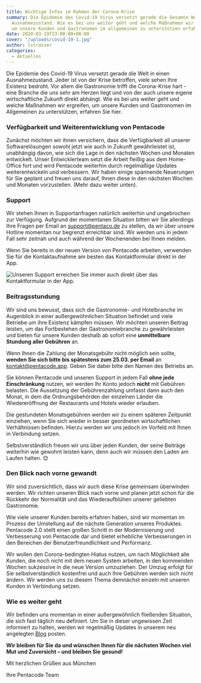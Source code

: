 ```yaml
---
title: Wichtige Infos im Rahmen der Corona-Krise
summary: Die Epidemie des Covid-19 Virus versetzt gerade die Gesamte Welt in einen
  Ausnahmezustand. Wie es bei uns weiter geht und welche Maßnahmen wir ergreifen,
  um unsere Kunden und Gastronomen im allgemeinen zu unterstützen erfahren Sie hier.
date: 2020-03-19T23:00:00+00:00
cover: "/uploads/covid-19-1.jpg"
author: lstrasser
categories:
  - Aktuelles
---
```


Die Epidemie des Covid-19 Virus versetzt gerade die Welt in einen Ausnahmezustand. Jeder ist von der Krise betroffen, viele sehen Ihre Existenz bedroht. Vor allem die Gastronomie trifft die Corona-Krise hart - eine Branche die uns sehr am Herzen liegt und von der auch unsere eigene wirtschaftliche Zukunft direkt abhängt. Wie es bei uns weiter geht und welche Maßnahmen wir ergreifen, um unsere Kunden und Gastronomen im Allgemeinen zu unterstützen, erfahren Sie hier.

### Verfügbarkeit und Weiterentwicklung von Pentacode

Zunächst möchten wir ihnen versichern, dass die Verfügbarkeit all unserer Softwarelösungen sowohl jetzt wie auch in Zukunft gewährleistet ist, unabhängig davon, wie sich die Lage in den nächsten Wochen und Monaten entwickelt. Unser Entwicklerteam setzt die Arbeit fleißig aus dem Home-Office fort und wird Pentacode weiterhin durch regelmäßige Updates weiterentwickeln und verbessern. Wir haben einige spannende Neuerungen für Sie geplant und freuen uns darauf, Ihnen diese in den nächsten Wochen und Monaten vorzustellen. (Mehr dazu weiter unten).

### Support

Wir stehen Ihnen in Supportanfragen natürlich weiterhin und ungebrochen zur Verfügung. Aufgrund der momentanen Situation bitten wir Sie allerdings Ihre Fragen per Email an [support@pentaco.de](mailto:support@pentaco.de) zu stellen, da wir über unsere Hotline momentan nur begrenzt erreichbar sind. Wir werden uns in jedem Fall sehr zeitnah und auch während der Wochenenden bei Ihnen melden.

Wenn Sie bereits in der neuen Version von Pentacode arbeiten, verwenden Sie für die Kontaktaufnahme am besten das Kontaktformular direkt in der App.

![](https://pentaco.de/content/images/2020/03/Screenshot-2020-03-20-at-11.46.20.png "Unseren Support erreichen Sie immer auch direkt über das Kontaktformular in der App.")

### Beitragsstundung

Wir sind uns bewusst, dass sich die Gastronomie- und Hotelbranche im Augenblick in einer außergewöhnlichen Situation befindet und viele Betriebe um ihre Existenz kämpfen müssen. Wir möchten unseren Beitrag leisten, um das Fortbestehen der Gastronomiebranche zu gewährleisten und bieten für unsere Kunden deshalb ab sofort eine **unmittelbare Stundung aller Gebühren** an.

Wenn Ihnen die Zahlung der Monatsgebühr nicht möglich sein sollte, **wenden Sie sich bitte bis spätestens zum 25.03. per Email** an [kontakt@pentacode.app](kontact@pentacode.app). Geben Sie dabei bitte den Namen des Betriebs an.

Sie können Pentacode und unseren Support in jedem Fall **ohne jede Einschränkung** nutzen, wir werden Ihr Konto jedoch **nicht** mit Gebühren belasten. Die Aussetzung der Gebührenzahlung umfasst dann auch den Monat, in dem die Ordnungsbehörden der einzelnen Länder die Wiedereröffnung der Restaurants und Hotels wieder erlauben.

Die gestundeten Monatsgebühren werden wir zu einem späteren Zeitpunkt einziehen, wenn Sie sich wieder in besser geordneten wirtschaftlichen Verhältnissen befinden. Hierzu werden wir uns jedoch im Vorfeld mit Ihnen in Verbindung setzen.

Selbstverständlich freuen wir uns über jeden Kunden, der seine Beiträge weiterhin wie gewohnt leisten kann, denn auch wir müssen den Laden am Laufen halten. 😊

### Den Blick nach vorne gewandt

Wir sind zuversichtlich, dass wir auch diese Krise gemeinsam überwinden werden. Wir richten unseren Blick nach vorne und planen jetzt schon für die Rückkehr der Normalität und das Wiederaufblühen unserer geliebten Gastronomie.

Wie viele unserer Kunden bereits erfahren haben, sind wir momentan im Prozess der Umstellung auf die nächste Generation unseres Produktes. Pentacode 2.0 stellt einen großen Schritt in der Modernisierung und Verbesserung von Pentacode dar und bietet erhebliche Verbesserungen in den Bereichen der Benutzerfreundlichkeit und Performanz.

Wir wollen den Corona-bedingten Hiatus nutzen, um nach Möglichkeit alle Kunden, die noch nicht mit dem neuen System arbeiten, in den kommenden Wochen sukzessive in die neue Version umzuziehen. Der Umzug erfolgt für Sie selbstverständlich kostenfrei und auch Ihre Gebühren werden sich nicht ändern. Wir werden uns zu diesem Thema demnächst einzeln mit unseren Kunden in Verbindung setzen.

### Wie es weiter geht

Wir befinden uns momentan in einer außergewöhnlich fließenden Situation, die sich fast täglich neu definiert. Um Sie in dieser ungewissen Zeit informiert zu halten, werden wir regelmäßig Updates in unserem neu angelegten [Blog](https://pentaco.de/blog/) posten.

**Wir bleiben für Sie da und wünschen Ihnen für die nächsten Wochen viel Mut und Zuversicht – und bleiben Sie gesund!**

Mit herzlichen Grüßen aus München

Ihre Pentacode Team
